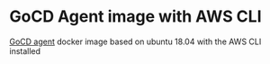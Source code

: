 # GoCD Agent image with AWS CLI

[GoCD agent](https://www.gocd.io) docker image based on ubuntu 18.04 with the AWS CLI installed
